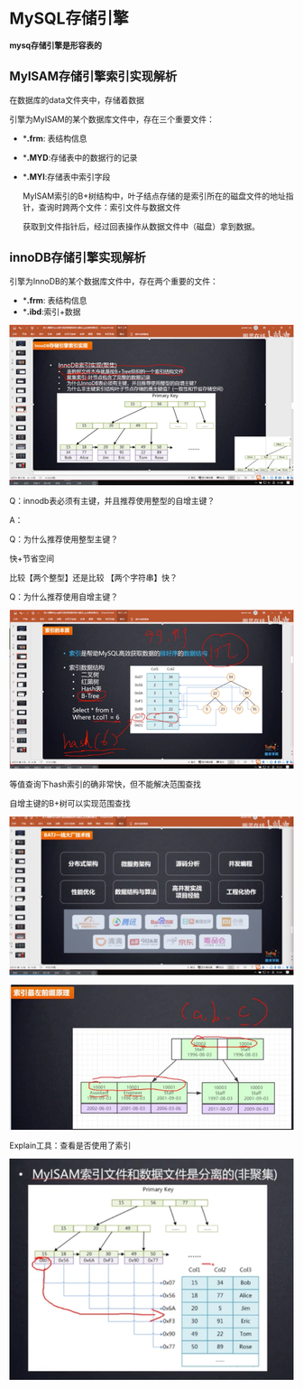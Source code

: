 # MySQL存储引擎

**mysq存储引擎是形容表的**

## MyISAM存储引擎索引实现解析

在数据库的data文件夹中，存储着数据

引擎为MyISAM的某个数据库文件中，存在三个重要文件：

+ ***.frm**: 表结构信息

+ ***.MYD**:存储表中的数据行的记录

+ ***.MYI**:存储表中索引字段

  MyISAM索引的B+树结构中，叶子结点存储的是索引所在的磁盘文件的地址指针，查询时跨两个文件：索引文件与数据文件

  获取到文件指针后，经过回表操作从数据文件中（磁盘）拿到数据。

## innoDB存储引擎实现解析

引擎为InnoDB的某个数据库文件中，存在两个重要的文件：

+ ***.frm**: 表结构信息
+ ***.ibd**:索引+数据

![image-20200328203314519](./img/image-20200328203314519.png)

Q：innodb表必须有主键，并且推荐使用整型的自增主键？

A：

Q：为什么推荐使用整型主键？

快+节省空间

比较【两个整型】还是比较 【两个字符串】快？

Q：为什么推荐使用自增主键？

![image-20200328204838464](./img/image-20200328204838464.png)

等值查询下hash索引的确非常快，但不能解决范围查找

自增主键的B+树可以实现范围查找

![image-20200328210346552](./img/image-20200328210346552.png)

![image-20200328211826178](./img/image-20200328211826178.png)

Explain工具：查看是否使用了索引

![image-20200328212609921](./img/image-20200328212609921.png)

